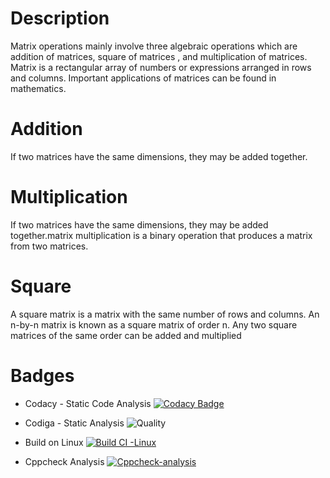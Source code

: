 # Description
Matrix operations mainly involve three algebraic operations which are addition of matrices, square of matrices , and multiplication of matrices. Matrix is a rectangular array of numbers or expressions arranged in rows and columns. Important applications of matrices can be found in mathematics.
# Addition
If two matrices have the same dimensions, they may be added together.
# Multiplication
If two matrices have the same dimensions, they may be added together.matrix multiplication is a binary operation that produces a matrix from two matrices.
# Square
A square matrix is a matrix with the same number of rows and columns. An n-by-n matrix is known as a square matrix of order n. Any two square matrices of the same order can be added and multiplied

# Badges
* Codacy - Static Code Analysis
[![Codacy Badge](https://api.codacy.com/project/badge/Grade/d096c9152a8c4737bf2165851e046b95)](https://app.codacy.com/gh/VIGNESH8629/M1_Matrix_Operation?utm_source=github.com&utm_medium=referral&utm_content=VIGNESH8629/M1_Matrix_Operation&utm_campaign=Badge_Grade_Settings)

* Codiga - Static Analysis
![Quality](https://api.codiga.io/project/33122/status/svg)


* Build on Linux
[![Build CI -Linux](https://github.com/VIGNESH8629/M1_Matrix_Operation/actions/workflows/c-cpp.yml/badge.svg)](https://github.com/VIGNESH8629/M1_Matrix_Operation/actions/workflows/c-cpp.yml)

* Cppcheck Analysis
[![Cppcheck-analysis](https://github.com/VIGNESH8629/M1_Matrix_Operation/actions/workflows/cppcheck-analysis.yml/badge.svg)](https://github.com/VIGNESH8629/M1_Matrix_Operation/actions/workflows/cppcheck-analysis.yml)
